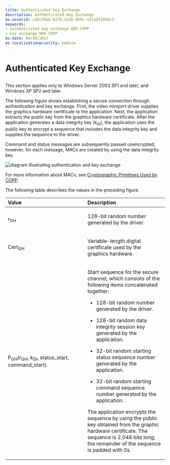 ```yaml
---
title: Authenticated Key Exchange
description: Authenticated Key Exchange
ms.assetid: cd8c29ab-6276-4236-9b9c-152adf2868c3
keywords:
- authenticated key exchange WDK COPP
- key exchange WDK COPP
ms.date: 04/20/2017
ms.localizationpriority: medium
---
```


# Authenticated Key Exchange


## <span id="ddk_authenticated_key_exchange_gg"></span><span id="DDK_AUTHENTICATED_KEY_EXCHANGE_GG"></span>


This section applies only to Windows Server 2003 SP1 and later, and Windows XP SP2 and later.

The following figure shows establishing a secure connection through authentication and key exchange. First, the video miniport driver supplies the graphics hardware certificate to the application. Next, the application extracts the public key from the graphics hardware certificate. After the application generates a data integrity key (k<sub>DI</sub>), the application uses the public key to encrypt a sequence that includes the data integrity key and supplies the sequence to the driver.

Command and status messages are subsequently passed unencrypted; however, for each message, MACs are created by using the data integrity key.

![diagram illustrating authentication and key exchange](images/coppkey.png)

For more information about MACs, see [Cryptographic Primitives Used by COPP](cryptographic-primitives-used-by-copp.md).

The following table describes the values in the preceding figure.

<table>
<colgroup>
<col width="50%" />
<col width="50%" />
</colgroup>
<thead>
<tr class="header">
<th align="left">Value</th>
<th align="left">Description</th>
</tr>
</thead>
<tbody>
<tr class="odd">
<td align="left"><p>r<sub>GH</sub></p></td>
<td align="left"><p>128-bit random number generated by the driver.</p></td>
</tr>
<tr class="even">
<td align="left"><p>Cert<sub>GH</sub></p></td>
<td align="left"><p>Variable-length digital certificate used by the graphics hardware.</p></td>
</tr>
<tr class="odd">
<td align="left"><p>P<sub>GH</sub>(r<sub>GH</sub>, k<sub>DI</sub>, status_start, command_start)</p></td>
<td align="left"><p>Start sequence for the secure channel, which consists of the following items concatenated together:</p>
<ul>
<li><p>128-bit random number generated by the driver.</p></li>
<li><p>128-bit random data integrity session key generated by the application.</p></li>
<li><p>32-bit random starting status sequence number generated by the application.</p></li>
<li><p>32-bit random starting command sequence number generated by the application.</p></li>
</ul>
<p>The application encrypts the sequence by using the public key obtained from the graphic hardware certificate. The sequence is 2,048 bits long; the remainder of the sequence is padded with 0s.</p></td>
</tr>
</tbody>
</table>

 

 

 





